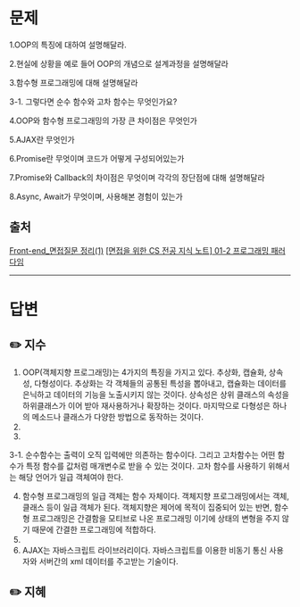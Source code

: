 
# 문제
1.OOP의 특징에 대하여 설명해달라.

2.현실에 상황을 예로 들어 OOP의 개념으로 설계과정을 설명해달라

3.함수형 프로그래밍에 대해 설명해달라

3-1. 그렇다면 순수 함수와 고차 함수는 무엇인가요?

4.OOP와 함수형 프로그래밍의 가장 큰 차이점은 무엇인가

5.AJAX란 무엇인가

6.Promise란 무엇이며 코드가 어떻게 구성되어있는가

7.Promise와 Callback의 차이점은 무엇이며 각각의 장단점에 대해 설명해달라

8.Async, Await가 무엇이며, 사용해본 경험이 있는가

## 출처
[Front-end_면접질문 정리(1)](https://proglish.tistory.com/137)
[[면접을 위한 CS 전공 지식 노트] 01-2 프로그래밍 패러다임](https://velog.io/@blcklamb/%EB%A9%B4%EC%A0%91%EC%9D%84-%EC%9C%84%ED%95%9C-CS-%EC%A0%84%EA%B3%B5-%EC%A7%80%EC%8B%9D-%EB%85%B8%ED%8A%B8-01-2-%ED%94%84%EB%A1%9C%EA%B7%B8%EB%9E%98%EB%B0%8D-%ED%8C%A8%EB%9F%AC%EB%8B%A4%EC%9E%84)


---

# 답변

## ✏️ 지수
1.	OOP(객체지향 프로그래밍)는 4가지의 특징을 가지고 있다. 추상화, 캡슐화, 상속성, 다형성이다. 추상화는 각 객체들의 공통된 특성을 뽑아내고, 캡슐화는 데이터를 은닉하고 데이터의 기능을 노출시키지 않는 것이다. 상속성은 상위 클래스의 속성을 하위클래스가 이어 받아 재사용하거나 확장하는 것이다. 마지막으로 다형성은 하나의 메소드나 클래스가 다양한 방법으로 동작하는 것이다.
2.	  
3.	
3-1.	순수함수는 출력이 오직 입력에만 의존하는 함수이다. 그리고 고차함수는 어떤 함수가 특정 함수를 값처럼 매개변수로 받을 수 있는 것이다. 고차 함수를 사용하기 위해서는 해당 언어가 일급 객체여야 한다.
  	
4.	함수형 프로그래밍의 일급 객체는 함수 자체이다. 객체지향 프로그래밍에서는 객체, 클래스 등이 일급 객체가 된다. 객체지향은 제어에 목적이 집중되어 있는 반면, 함수형 프로그래밍은 간결함을 모티브로 나온 프로그래밍 이기에 상태의 변형을 주지 않기 때문에 간결한 프로그래밍에 적합하다.
5.	
6.	AJAX는 자바스크립트 라이브러리이다. 자바스크립트를 이용한 비동기 통신 사용자와 서버간의 xml 데이터를 주고받는 기술이다. 


## ✏️ 지혜
